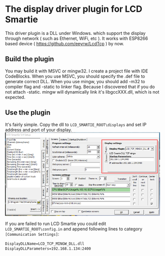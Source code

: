 # The display driver plugin for LCD Smartie

This driver plugin is a DLL under Windows. which support the display through network ( such as Ethernet, WiFi, etc ). It works with ESP8266 based device ( https://github.com/eeyrw/LcdTcp ) by now.
## Build the plugin
You may build it with MSVC or mingw32. I create a project file with IDE CodeBlocks. When you use MSVC, you should specify the .def file to generate correct DLL. When you use mingw, you should add -m32 to compiler flag and -static to linker flag. Because I discovered that if you do not attach -static. mingw will dynamically link it's libgccXXX.dll, which is not expected.  
## Use the plugin
It's fairly simple. Copy the dll to `LCD_SMARTIE_ROOT\displays` and set IP address and port of your display.
![LCD Smartie setting demo](LCD%20Smartie%20setting%20demo.png)

If you are failed to run LCD Smartie you could edit `LCD_SMARTIE_ROOT\config.in` and append following lines to category `[Communication Settings]`:

    DisplayDLLName=LCD_TCP_MINGW_DLL.dll
    DisplayDLLParameters=192.168.1.134:2400

<!--stackedit_data:
eyJoaXN0b3J5IjpbOTI1NDYxNzAzXX0=
-->